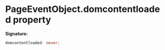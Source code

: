 # PageEventObject.domcontentloaded property

**Signature:**

```typescript
domcontentloaded: never;
```
